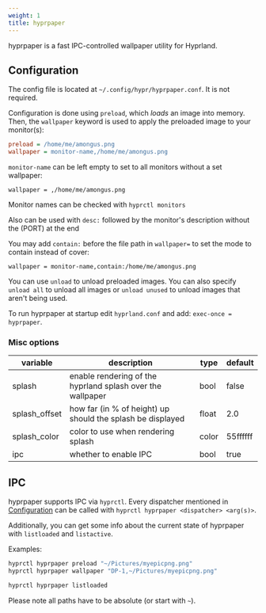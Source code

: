 ```yaml
---
weight: 1
title: hyprpaper
---
```


hyprpaper is a fast IPC-controlled wallpaper utility for Hyprland.

## Configuration

The config file is located at `~/.config/hypr/hyprpaper.conf`. It is not
required.

Configuration is done using `preload`, which _loads_ an image into memory. Then,
the `wallpaper` keyword is used to apply the preloaded image to your monitor(s):

```ini
preload = /home/me/amongus.png
wallpaper = monitor-name,/home/me/amongus.png
```

`monitor-name` can be left empty to set to all monitors without a set wallpaper:

```
wallpaper = ,/home/me/amongus.png
```

Monitor names can be checked with `hyprctl monitors`

Also can be used with `desc:` followed by the monitor's description without the (PORT) at the end

You may add `contain:` before the file path in `wallpaper=` to set the mode to contain instead of cover:

```
wallpaper = monitor-name,contain:/home/me/amongus.png
```

You can use `unload` to unload preloaded images. You can also specify `unload all`
to unload all images or `unload unused` to unload images that aren't being used.

To run hyprpaper at startup edit `hyprland.conf` and add:
`exec-once = hyprpaper`.

### Misc options

| variable | description | type | default |
| --- | --- | --- | --- |
| splash | enable rendering of the hyprland splash over the wallpaper | bool | false |
| splash_offset | how far (in % of height) up should the splash be displayed | float | 2.0 |
| splash_color | color to use when rendering splash | color | 55ffffff |
| ipc | whether to enable IPC | bool | true |

## IPC

hyprpaper supports IPC via `hyprctl`. Every dispatcher mentioned in
[Configuration](#configuration) can be called with
`hyprctl hyprpaper <dispatcher> <arg(s)>`.

Additionally, you can get some info about the current state of hyprpaper with
`listloaded` and `listactive`.

Examples:

```sh
hyprctl hyprpaper preload "~/Pictures/myepicpng.png"
hyprctl hyprpaper wallpaper "DP-1,~/Pictures/myepicpng.png"
```
```sh
hyprctl hyprpaper listloaded
```

Please note all paths have to be absolute (or start with `~`).

